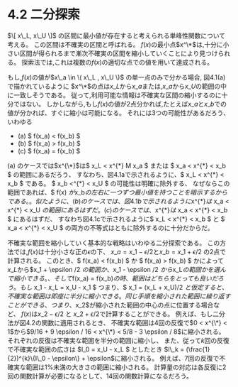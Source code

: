 # 4.2 二分探索
$\[ x\_L, x\_U \]$ の区間に最小値が存在すると考えられる単峰性関数について考える。
この区間は不確実の区間と呼ばれる。
$f(x)$の最小点$x^\*$は,十分に小さい区間が得られるまで漸次不確実の区間を縮小していくことにより見つけられる。
探索法では,これは複数の$f(x)$の適切な点での値を用いて達成される。

もし,$f(x)$の値が$x\_a \in \( x\_L , x\_U \)$ の単一点のみで分かる場合,
図4.1(a)で描かれているように
$x^\*$の点は$x\_L$から$x\_a$または,$x\_a$から$x\_U$の範囲の中に一致しそうである。
従って,利用可能な情報は不確実な区間の縮小するのに十分ではない。
しかしながら,もし$f(x)$の値が2点分かれば,たとえば$x\_a$と$x\_b$での値が分かれば、すぐに縮小は可能になる。
それには3つの可能性があるだろう、いわゆる

- (a) $ f(x\_a) < f(x\_b) $
- (b) $ f(x\_a) > f(x\_b) $
- (c) $ f(x\_a) = f(x\_b) $

(a) のケースでは$x^{\*}$は$ x\_L < x^{\*} M x\_a $ または $ x\_a < x^{\*} < x\_b $ の範囲にあるだろう、
すなわち、図4.1aで示されるように、$ x\_L < x^{\*} < x\_b $ である。
$ x\_b <^{\*} < x\_U $ の可能性は明確に除外する、
なぜならこの範囲であれば、$ f(x) $が$x\_b$の左右に一つずつ最小値を持つことを暗示するからである。。
似たように、(b)のケースでは、図4.1bで示されるように$x^{\*}$は$ x\_a < x^{\*} < x\_U $の範囲にあるはずだ。
(c) のケースでは、$x^{\*}$は$ x\_a < x^{\*} < x\_b $ にあるはずだ、
すなわち図4.1cで示されるように$ x\_L < x^{\*} < x\_b $ と $ x\_a < x^{\*} < x\_U $
の両方の不等式はともに除外するのに十分だからだ。

不確実な範囲を縮小していく基本的な戦略はいわゆる二分探索である。
この方法では,$f(x)$は十分小さな正の$\epsilon$の下、
$x\_a = x\_1 - \epsilon / 2$と$x\_b = x\_1 + \epsilon / 2$ の2点で計算される。
このとき、$ f(x\_a) < f(x\_b) $ か $ f(x\_a) > f(x\_b) $ かによって
$x\_L$から$x\_1 + \epsilon /2 $の範囲か、$x\_1 - \epsilon /2 $から$x\_L$の範囲かを選んで縮小できる。、
そして$f(x\_a) = f(x\_b)$の時、範囲はどちらをとっても良いだろう。
もし$ x\_1 - x\_L = x\_U - x\_1 $ つまり、$ x\_1 = (x\_L + x\_U)/2 $と仮定すると、
不確実な範囲は即座に半分に縮小できる。同じ手順を縮小された範囲に繰り返すことができる、
つまり、$x\_2$が縮小された範囲の中心の点に位置する場合など、
$f(x)$は$x\_2 - \epsilon / 2$ と $x\_2 + \epsilon / 2$で計算することができる。
例えば、もし二分法が図4.2の関数に適用されるとき、
不確実な範囲は4回の反復で$0 < x^{\*} < 1$から$9/16 + 9 \epsilon / 16 < x^{\*} < 5/8 - 3 \epsilon / 8$に縮小される。
それぞれの反復は不確実な範囲を半分の範囲に縮小し、
また、従って$k$回の反復で不確実な範囲の広さは
$I\_0 = x\_U - x\_L $ としたとき $I\_k = (\frac{1}{2})^{k}\{I\_0 - \epsilon\} + \epsilon$に縮小される。
例えば、7回の反復で不確実な範囲は1%未満の大きさの範囲に縮小される。
計算量の対応は各反復に2回の関数計算が必要になるとして、14回の関数計算になるだろう。
